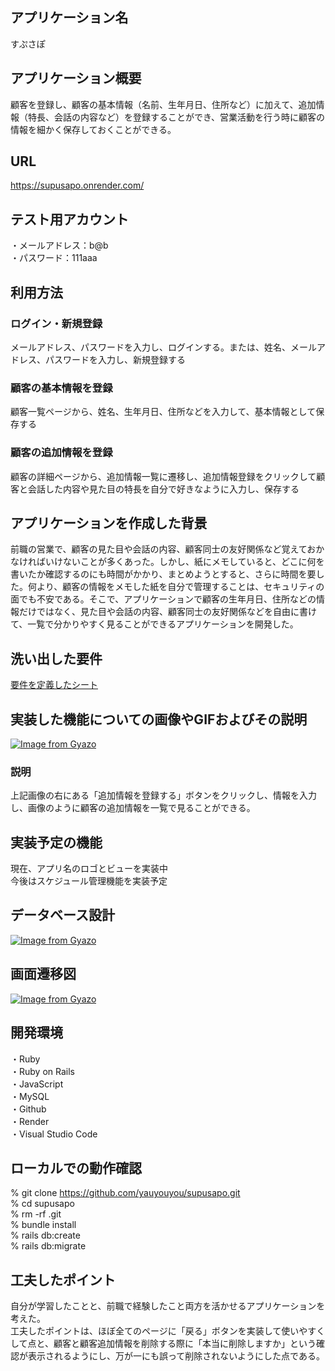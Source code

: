 ## アプリケーション名  
すぷさぽ  
## アプリケーション概要  
顧客を登録し、顧客の基本情報（名前、生年月日、住所など）に加えて、追加情報（特長、会話の内容など）を登録することができ、営業活動を行う時に顧客の情報を細かく保存しておくことができる。  
## URL  
https://supusapo.onrender.com/  
## テスト用アカウント  
・メールアドレス：b@b  
・パスワード：111aaa  
## 利用方法  
### ログイン・新規登録  
メールアドレス、パスワードを入力し、ログインする。または、姓名、メールアドレス、パスワードを入力し、新規登録する  
### 顧客の基本情報を登録  
顧客一覧ページから、姓名、生年月日、住所などを入力して、基本情報として保存する  
### 顧客の追加情報を登録  
顧客の詳細ページから、追加情報一覧に遷移し、追加情報登録をクリックして顧客と会話した内容や見た目の特長を自分で好きなように入力し、保存する  
## アプリケーションを作成した背景  
前職の営業で、顧客の見た目や会話の内容、顧客同士の友好関係など覚えておかなければいけないことが多くあった。しかし、紙にメモしていると、どこに何を書いたか確認するのにも時間がかかり、まとめようとすると、さらに時間を要した。何より、顧客の情報をメモした紙を自分で管理することは、セキュリティの面でも不安である。そこで、アプリケーションで顧客の生年月日、住所などの情報だけではなく、見た目や会話の内容、顧客同士の友好関係などを自由に書けて、一覧で分かりやすく見ることができるアプリケーションを開発した。
## 洗い出した要件  
[要件を定義したシート](https://docs.google.com/spreadsheets/d/1ZDesyKL5PN90T8bgvZ9KVIvTbc7eusrBBrLQ42aG1SI/edit#gid=982722306)
## 実装した機能についての画像やGIFおよびその説明  
[![Image from Gyazo](https://i.gyazo.com/8625c95b346fbda02bae8fa1dee29482.png)](https://gyazo.com/8625c95b346fbda02bae8fa1dee29482)  
### 説明  
上記画像の右にある「追加情報を登録する」ボタンをクリックし、情報を入力し、画像のように顧客の追加情報を一覧で見ることができる。
## 実装予定の機能    
現在、アプリ名のロゴとビューを実装中  
今後はスケジュール管理機能を実装予定  
## データベース設計  
[![Image from Gyazo](https://i.gyazo.com/015b25faf8eeaaa96888da175091d87c.png)](https://gyazo.com/015b25faf8eeaaa96888da175091d87c)
## 画面遷移図  
[![Image from Gyazo](https://i.gyazo.com/3c8a810fc5dd0f278e99678e77570554.png)](https://gyazo.com/3c8a810fc5dd0f278e99678e77570554)
## 開発環境  
・Ruby  
・Ruby on Rails  
・JavaScript  
・MySQL  
・Github  
・Render  
・Visual Studio Code
## ローカルでの動作確認  
% git clone https://github.com/yauyouyou/supusapo.git  
% cd supusapo  
% rm -rf .git  
% bundle install  
% rails db:create  
% rails db:migrate  
## 工夫したポイント  
自分が学習したことと、前職で経験したこと両方を活かせるアプリケーションを考えた。  
工夫したポイントは、ほぼ全てのページに「戻る」ボタンを実装して使いやすくして点と、顧客と顧客追加情報を削除する際に「本当に削除しますか」という確認が表示されるようにし、万が一にも誤って削除されないようにした点である。




